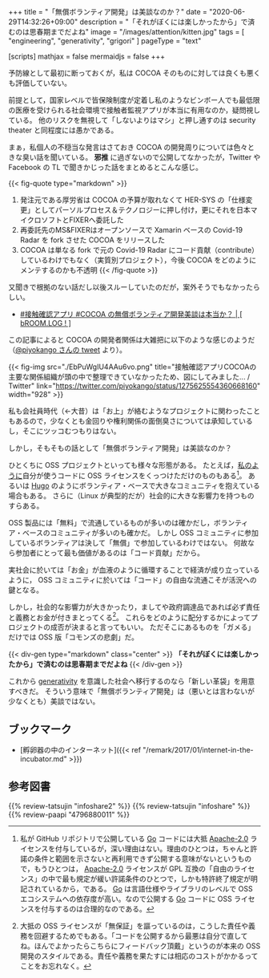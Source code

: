 +++
title = "「無償ボランティア開発」は美談なのか？"
date =  "2020-06-29T14:32:26+09:00"
description = "「それがぼくには楽しかったから」で済むのは思春期までだよね"
image = "/images/attention/kitten.jpg"
tags = [ "engineering", "generativity", "grigori" ]
pageType = "text"

[scripts]
  mathjax = false
  mermaidjs = false
+++

予防線として最初に断っておくが，私は COCOA そのものに対しては良くも悪くも評価していない。

前提として，国家レベルで皆保険制度が定着し私のようなビンボー人でも最低限の医療を受けられる社会環境で接触者監視アプリが本当に有用なのか，疑問視している。
他のリスクを無視して「しないよりはマシ」と押し通すのは security theater と同程度には愚かである。

まぁ，私個人の不穏当な発言はさておき COCOA の開発周りについては色々ときな臭い話を聞いている。
**邪推** に過ぎないので公開してなかったが，Twitter や Facebook の TL で聞きかじった話をまとめるとこんな感じ。

{{< fig-quote type="markdown" >}}
1. 発注元である厚労省は COCOA の予算が取れなくて HER-SYS の「仕様変更」としてパーソルプロセス＆テクノロジーに押し付け，更にそれを日本マイクロソフトとFIXERへ委託した
2. 再委託先のMS&FIXERはオープンソースで Xamarin ベースの Covid-19 Radar を fork させた COCOA をリリースした
3. COCOA は単なる fork で元の Covid-19 Radar にコード貢献（contribute）しているわけでもなく（実質別プロジェクト），今後 COCOA をどのようにメンテするのかも不透明
{{< /fig-quote >}}

又聞きで根拠のない話だし以後スルーしていたのだが，案外そうでもなかったらしい。

- [#接触確認アプリ #COCOA  の無償ボランティア開発美談は本当か？ | [ bROOM.LOG ! ]](https://blog.rocaz.net/2020/06/2140.html)

この記事によると COCOA の開発者関係は大雑把に以下のような感じのようだ（[@piyokango さんの tweet](https://twitter.com/piyokango/status/1275625554360668160) より）。

{{< fig-img src="./EbPuWgIU4AAu6vo.png" title="接触確認アプリCOCOAの主要な関係組織が頭の中で整理できていなかったため、図にしてみました... / Twitter" link="https://twitter.com/piyokango/status/1275625554360668160" width="928" >}}

私も会社員時代（←大昔）は「お上」が絡むようなプロジェクトに関わったこともあるので，少なくとも金回りや権利関係の面倒臭さについては承知しているし，そこにツッコむつもりはない。

しかし，そもそもの話として「無償ボランティア開発」は美談なのか？

ひとくちに OSS プロジェクトといっても様々な形態がある。
たとえば，[私のように](https://github.com/spiegel-im-spiegel)自分が使うコードに OSS ライセンスをくっつけただけのものもある[^oss1]。
あるいは [Hugo](https://gohugo.io/) のようにボランティア・ベースで大きなコミュニティを抱えている場合もある。
さらに（Linux が典型的だが）社会的に大きな影響力を持つものすらある。

[^oss1]: 私が GitHub リポジトリで公開している [Go] コードには大抵 [Apache-2.0] ライセンスを付与しているが，深い理由はない。理由のひとつは，ちゃんと許諾の条件と範囲を示さないと再利用できず公開する意味がないというもので，もうひとつは， [Apache-2.0] ライセンスが GPL 互換の「自由のライセンス」の中で最も規定が緩い許諾条件のひとつで，しかも特許終了規定が明記されているから，である。 [Go] は言語仕様やライブラリのレベルで OSS エコシステムへの依存度が高い。なので公開する [Go] コードに OSS ライセンスを付与するのは合理的なのである。

OSS 製品には「無料」で流通しているものが多いのは確かだし，ボランティア・ベースのコミュニティが多いのも確かだ。
しかし OSS コミュニティに参加しているボランティアは決して「無償」で参加しているわけではない。
何故なら参加者にとって最も価値があるのは「コード貢献」だから。

実社会に於いては「お金」が血液のように循環することで経済が成り立っているように， OSS コミュニティに於いては「コード」の自由な流通こそが活況への鍵となる。

しかし，社会的な影響力が大きかったり，ましてや政府調達品であれば必ず責任と義務とお金が付きまとってくる[^oss2]。
これらをどのように配分するかによってプロジェクトの成否が決まると言ってもいい。
ただそこにあるものを「ガメる」だけでは OSS 版「コモンズの悲劇」だ。

[^oss2]: 大抵の OSS ライセンスが「無保証」を謳っているのは，こうした責任や義務を回避するためでもある。「コードを公開するから最悪は自分で直してね。ほんでよかったらこちらにフィードバック頂戴」というのが本来の OSS 開発のスタイルである。責任や義務を果たすには相応のコストがかかるってことをお忘れなく。

{{< div-gen type="markdown" class="center" >}}
**「それがぼくには楽しかったから」で済むのは思春期までだよね**
{{< /div-gen >}}

これから [generativity] を意識した社会へ移行するのなら「新しい革袋」を用意すべきだ。
そういう意味で「無償ボランティア開発」は（悪いとは言わないが少なくとも）美談ではない。


## ブックマーク

- [孵卵器の中のインターネット]({{< ref "/remark/2017/01/internet-in-the-incubator.md" >}})

[Go]: https://golang.org/ "The Go Programming Language"
[Apache-2.0]: http://www.apache.org/licenses/LICENSE-2.0 "Apache License, Version 2.0"
[generativity]: http://shift-inc.co.jp/gtl/generativity/ "SHIFT Inc » Generativity"

## 参考図書

{{% review-tatsujin "infoshare2" %}} <!-- 続・情報共有の未来 -->
{{% review-tatsujin "infoshare" %}} <!-- 情報共有の未来 -->
{{% review-paapi "4796880011" %}} <!-- それがぼくには楽しかったから -->
